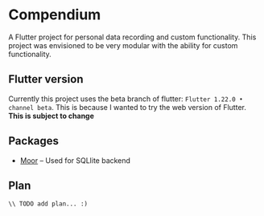 # Compendium

A Flutter project for personal data recording and custom functionality. This project was envisioned to be very modular with the ability for custom functionality.

## Flutter version

Currently this project uses the beta branch of flutter: `Flutter 1.22.0 • channel beta`. This is because I wanted to try the web version of Flutter. **This is subject to change**

## Packages

- [Moor](https://moor.simonbinder.eu/docs/getting-started/) – Used for SQLlite backend

## Plan

`\\ TODO add plan... :)` 